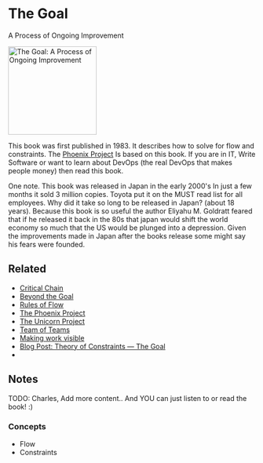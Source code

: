 # The Goal

A Process of Ongoing Improvement

<a href="https://www.amazon.com/Goal-Process-Ongoing-Improvement-ebook/dp/B002LHRM2O">
<img src="https://m.media-amazon.com/images/I/51t8N8pe03L.jpg" alt="The Goal: A Process of Ongoing Improvement" style="height:180px;1px solid black"/>
</a>

This book was first published in 1983.   It describes how to solve for flow and constraints.   The [Phoenix Project](./the_phoenix_project.md) Is based on this book.  If you are in IT, Write Software or want to learn about DevOps (the real DevOps that makes people money) then read this book.

One note.  This book was released in Japan in the early 2000's  In just a few months it sold 3 million copies.  Toyota put it on the MUST read list for all employees.  Why did it take so long to be released in Japan? (about 18 years).   Because this book is so useful the author Eliyahu M. Goldratt feared that if he released it back in the 80s that japan would shift the world economy so much that the US would be plunged into a depression.   Given the improvements made in Japan after the books release some might say his fears were founded.

## Related

- [Critical Chain](./critical_chain.md)
- [Beyond the Goal](./beyond_the_goal.md)
- [Rules of Flow](./rules_of_flow.md)
- [The Phoenix Project](./the_phoenix_project.md)
- [The Unicorn Project](./the_unicorn_project.md)
- [Team of Teams](./team_of_teams.md)
- [Making work visible](./making_work_visible.md)
- [Blog Post: Theory of Constraints — The Goal](https://medium.com/10x-curiosity/theory-of-constraints-the-goal-39e0b6975ba1)
- 
## Notes

TODO: Charles, Add more content..   And YOU can just listen to or read the book!  :)
### Concepts

- Flow
- Constraints
